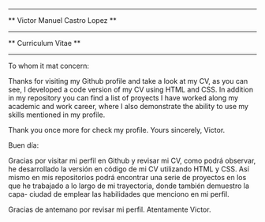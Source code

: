 ************************************
**   Victor Manuel Castro Lopez   **
************************************
**        Curriculum Vitae        **
************************************


To whom it mat concern:

Thanks for visiting my Github profile and take a look at my CV,
as you can see, I developed a code version of my CV using HTML 
and CSS. In addition in my repository you can find a list of
proyects I have worked along my academic and work career, where
I also demonstrate the ability to use my skills mentioned in my
profile.

Thank you once more for check my profile.
Yours sincerely,
Victor.




Buen día:

Gracias por visitar mi perfil en Github y revisar mi CV,
como podrá observar, he desarrollado la versión en código
de mi CV utilizando HTML y CSS. Así mismo en mis repositorios
podrá encontrar una serie de proyectos en los que he trabajado
a lo largo de mi trayectoria, donde también demuestro la capa-
ciudad de emplear las habilidades que menciono en mi perfil.

Gracias de antemano por revisar mi perfil.
Atentamente
Victor.



